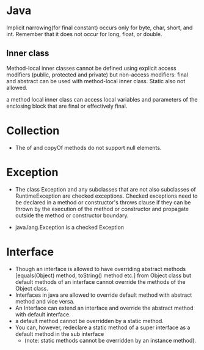 # Java

Implicit narrowing(for final constant) occurs only for byte, char, short, and int. 
Remember that it does not occur for long, float, or double.







## Inner class

Method-local inner classes cannot be defined using explicit access modifiers (public, protected and private) but non-access modifiers: final and abstract can be used with method-local inner class.
Static also not allowed.

a method local inner class can access local variables and parameters of the enclosing block that are final or effectively final.


# Collection

- The of and copyOf methods do not support null elements.


# Exception

- The class Exception and any subclasses that are not also subclasses of RuntimeException are checked exceptions. Checked exceptions need to be declared in a method or constructor's throws clause if they can be thrown by the execution of the method or constructor and propagate outside the method or constructor boundary.

- java.lang.Exception is a checked Exception


# Interface
- Though an interface is allowed to have overriding abstract methods [equals(Object) method, toString() method etc.] from Object class but default methods of an interface cannot override the methods of the Object class.
- Interfaces in java are allowed to override default method with abstract method and vice versa.
- An Interface can extend an interface and override the abstract method with default interface.
- a default method cannot be overridden by a static method. 
- You can, however, redeclare a static method of a super interface as a default method in the sub interface
  - (note: static methods cannot be overridden by an instance method).